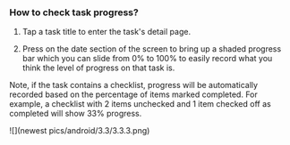 ### How to check task progress?


1. Tap a task title to enter the task's detail page.

2. Press on the date section of the screen to bring up a shaded progress bar which you can slide from 0% to 100% to easily record what you think the level of progress on that task is.

Note, if the task contains a checklist, progress will be automatically recorded based on the percentage of items marked completed. For example, a checklist with 2 items unchecked and 1 item checked off as completed will show 33% progress.

![](newest pics/android/3.3/3.3.3.png)